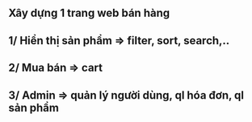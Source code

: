 ## Xây dựng 1 trang web bán hàng
## 1/ Hiển thị sản phẩm => filter, sort, search,..
## 2/ Mua bán => cart
## 3/ Admin => quản lý người dùng, ql hóa đơn, ql sản phẩm
